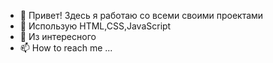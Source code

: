 - 👋 Привет! Здесь я работаю со всеми своими проектами
- 👀 Использую HTML,CSS,JavaScript
- 🌱 Из интересного
- 📫 How to reach me ...
